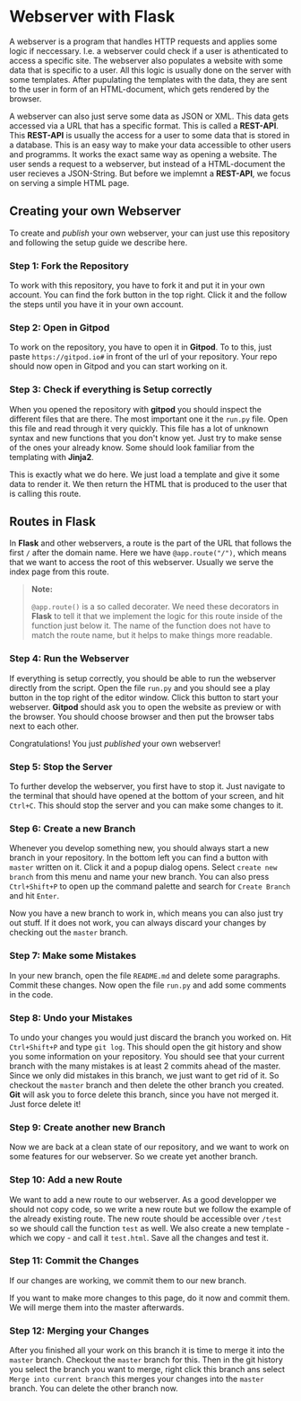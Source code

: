 # Webserver with Flask

A webserver is a program that handles HTTP requests and applies some logic if neccessary. I.e. a webserver could check if a user is athenticated to access a specific site. The webserver also populates a website with some data that is specific to a user. All this logic is usually done on the server with some templates. After pupulating the templates with the data, they are sent to the user in form of an HTML-document, which gets rendered by the browser.

A webserver can also just serve some data as JSON or XML. This data gets accessed via a URL that has a specific format. This is called a **REST-API**. This **REST-API** is usually the access for a user to some data that is stored in a database. This is an easy way to make your data accessible to other users and programms. It works the exact same way as opening a website. The user sends a request to a webserver, but instead of a HTML-document the user recieves a JSON-String. But before we implemnt a **REST-API**, we focus on serving a simple HTML page.

## Creating your own Webserver

To create and *publish* your own webserver, your can just use this repository and following the setup guide we describe here.

### Step 1: Fork the Repository

To work with this repository, you have to fork it and put it in your own account. You can find the fork button in the top right. Click it and the follow the steps until you have it in your own account.

### Step 2: Open in Gitpod

To work on the repository, you have to open it in **Gitpod**. To to this, just paste `https://gitpod.io#` in front of the url of your repository. Your repo should now open in Gitpod and you can start working on it.

### Step 3: Check if everything is Setup correctly

When you opened the repository with **gitpod** you should inspect the different files that are there. The most important one it the `run.py` file. Open this file and read through it very quickly. This file has a lot of unknown syntax and new functions that you don't know yet. Just try to make sense of the ones your already know. Some should look familiar from the templating with **Jinja2**.

This is exactly what we do here. We just load a template and give it some data to render it. We then return the HTML that is produced to the user that is calling this route.

## Routes in Flask

In **Flask** and other webservers, a route is the part of the URL that follows the first `/` after the domain name. Here we have `@app.route("/")`, which means that we want to access the root of this webserver. Usually we serve the index page from this route.

> **Note:**
>
> `@app.route()` is a so called decorater. We need these decorators in **Flask** to tell it that we implement the logic for this route inside of the function just below it. The name of the function does not have to match the route name, but it helps to make things more readable.

### Step 4: Run the Webserver

If everything is setup correctly, you should be able to run the webserver directly from the script. Open the file `run.py` and you should see a play button in the top right of the editor window. Click this button to start your webserver. **Gitpod** should ask you to open the website as preview or with the browser. You should choose browser and then put the browser tabs next to each other.

Congratulations! You just *published* your own webserver!

### Step 5: Stop the Server

To further develop the webserver, you first have to stop it. Just navigate to the terminal that should have opened at the bottom of your screen, and hit `Ctrl+C`. This should stop the server and you can make some changes to it.

### Step 6: Create a new Branch

Whenever you develop something new, you should always start a new branch in your repository. In the bottom left you can find a button with `master` written on it. Click it and a popup dialog opens. Select `create new branch` from this menu and name your new branch. You can also press `Ctrl+Shift+P` to open up the command palette and search for `Create Branch` and hit `Enter`.

Now you have a new branch to work in, which means you can also just try out stuff. If it does not work, you can always discard your changes by checking out the `master` branch.

### Step 7: Make some Mistakes

In your new branch, open the file `README.md` and delete some paragraphs. Commit these changes. Now open the file `run.py` and add some comments in the code.

### Step 8: Undo your Mistakes

To undo your changes you would just discard the branch you worked on. Hit `Ctrl+Shift+P` and type `git log`. This should open the git history and show you some information on your repository. You should see that your current branch with the many mistakes is at least 2 commits ahead of the master. Since we only did mistakes in this branch, we just want to get rid of it. So checkout the `master` branch and then delete the other branch you created. **Git** will ask you to force delete this branch, since you have not merged it. Just force delete it!

### Step 9: Create another new Branch

Now we are back at a clean state of our repository, and we want to work on some features for our webserver. So we create yet another branch.

### Step 10: Add a new Route

We want to add a new route to our webserver. As a good developper we should not copy code, so we write a new route but we follow the example of the already existing route. The new route should be accessible over `/test` so we should call the function `test` as well. We also create a new template - which we copy - and call it `test.html`. Save all the changes and test it.

### Step 11: Commit the Changes

If our changes are working, we commit them to our new branch.

If you want to make more changes to this page, do it now and commit them. We will merge them into the master afterwards.

### Step 12: Merging your Changes

After you finished all your work on this branch it is time to merge it into the `master` branch. Checkout the `master` branch for this. Then in the git history you select the branch you want to merge, right click this branch ans select `Merge into current branch` this merges your changes into the `master` branch. You can delete the other branch now.